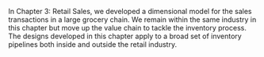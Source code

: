 In Chapter 3: Retail Sales, we developed a dimensional model for the sales transactions in a large grocery chain. We remain within the same industry in this chapter but move up the value chain to tackle the inventory process. The designs developed in this chapter apply to a broad set of inventory pipelines both inside and outside the retail industry.